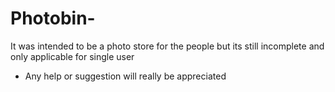 # Photobin-

It was intended to be a photo store for the people but its still incomplete and only applicable for single user

- Any help or suggestion will really be appreciated
